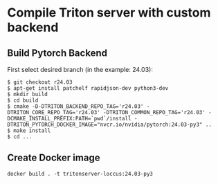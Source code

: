 # Compile Triton server with custom backend

## Build Pytorch Backend

First select desired branch (in the example: 24.03):

```
$ git checkout r24.03
$ apt-get install patchelf rapidjson-dev python3-dev
$ mkdir build
$ cd build
$ cmake -D-DTRITON_BACKEND_REPO_TAG='r24.03' -DTRITON_CORE_REPO_TAG='r24.03' -DTRITON_COMMON_REPO_TAG='r24.03' -DCMAKE_INSTALL_PREFIX:PATH=`pwd`/install -DTRITON_PYTORCH_DOCKER_IMAGE="nvcr.io/nvidia/pytorch:24.03-py3" ..
$ make install
$ cd ...
```

## Create Docker image

```
docker build . -t tritonserver-loccus:24.03-py3
```



